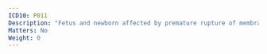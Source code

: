 ```yaml
---
ICD10: P011
Description: "Fetus and newborn affected by premature rupture of membranes"
Matters: No
Weight: 0
---
```


